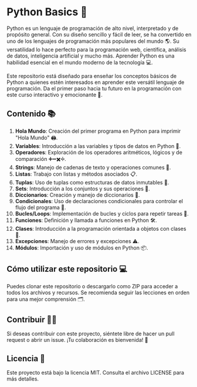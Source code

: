 # Python Basics 🐍

Python es un lenguaje de programación de alto nivel, interpretado y de propósito general. Con su diseño sencillo y fácil de leer, se ha convertido en uno de los lenguajes de programación más populares del mundo 🌎. Su versatilidad lo hace perfecto para la programación web, científica, análisis de datos, inteligencia artificial y mucho más. Aprender Python es una habilidad esencial en el mundo moderno de la tecnología 💻.

Este repositorio está diseñado para enseñar los conceptos básicos de Python a quienes estén interesados en aprender este versátil lenguaje de programación. Da el primer paso hacia tu futuro en la programación con este curso interactivo y emocionante 🚀.

## Contenido 📚

1. **Hola Mundo**: Creación del primer programa en Python para imprimir "Hola Mundo" 🖨️.
2. **Variables**: Introducción a las variables y tipos de datos en Python 🔢.
3. **Operadores**: Exploración de los operadores aritméticos, lógicos y de comparación ➕➖✖️➗.
4. **Strings**: Manejo de cadenas de texto y operaciones comunes 🧵.
5. **Listas**: Trabajo con listas y métodos asociados 📋.
6. **Tuplas**: Uso de tuplas como estructuras de datos inmutables 🧩.
7. **Sets**: Introducción a los conjuntos y sus operaciones 🧮.
8. **Diccionarios**: Creación y manejo de diccionarios 📖.
9. **Condicionales**: Uso de declaraciones condicionales para controlar el flujo del programa 🔀.
10. **Bucles/Loops**: Implementación de bucles y ciclos para repetir tareas 🔁.
11. **Funciones**: Definición y llamada a funciones en Python 🛠️.
12. **Clases**: Introducción a la programación orientada a objetos con clases 🏫.
13. **Excepciones**: Manejo de errores y excepciones ⚠️.
14. **Módulos**: Importación y uso de módulos en Python 📦.

## Cómo utilizar este repositorio 💻

Puedes clonar este repositorio o descargarlo como ZIP para acceder a todos los archivos y recursos. Se recomienda seguir las lecciones en orden para una mejor comprensión 🗂️.

## Contribuir 👨‍💻

Si deseas contribuir con este proyecto, siéntete libre de hacer un pull request o abrir un issue. ¡Tu colaboración es bienvenida! 🤝

## Licencia 📜

Este proyecto está bajo la licencia MIT. Consulta el archivo LICENSE para más detalles.
